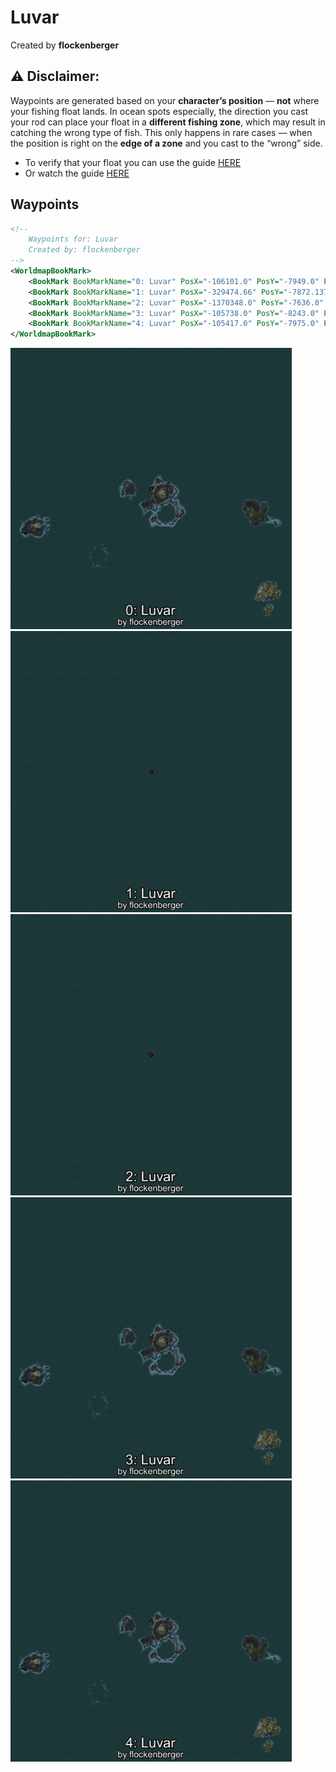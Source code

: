 # Luvar
Created by **flockenberger**

## ⚠️ Disclaimer:
Waypoints are generated based on your __**character’s position**__ — __not__ where your fishing float lands.
In ocean spots especially, the direction you cast your rod can place your float in a **different fishing zone**, which may result in catching the wrong type of fish.
This only happens in rare cases — when the position is right on the **edge of a zone** and you cast to the “wrong” side.

- To verify that your float you can use the guide [HERE](https://flockenberger.github.io/bdo-fish-position/)
- Or watch the guide [HERE](https://youtu.be/t-VXcRoNojk)

## Waypoints
```xml
<!--
    Waypoints for: Luvar
    Created by: flockenberger
-->
<WorldmapBookMark>
    <BookMark BookMarkName="0: Luvar" PosX="-106101.0" PosY="-7949.0" PosZ="630062.0" />
    <BookMark BookMarkName="1: Luvar" PosX="-329474.66" PosY="-7872.1377" PosZ="1011159.4" />
    <BookMark BookMarkName="2: Luvar" PosX="-1370348.0" PosY="-7636.0" PosZ="331671.0" />
    <BookMark BookMarkName="3: Luvar" PosX="-105738.0" PosY="-8243.0" PosZ="629043.0" />
    <BookMark BookMarkName="4: Luvar" PosX="-105417.0" PosY="-7975.0" PosZ="634253.0" />
</WorldmapBookMark>
```

<img src="./Luvar_0_Preview.webp" width="450"/> <img src="./Luvar_1_Preview.webp" width="450"/> <img src="./Luvar_2_Preview.webp" width="450"/> <img src="./Luvar_3_Preview.webp" width="450"/> <img src="./Luvar_4_Preview.webp" width="450"/> 